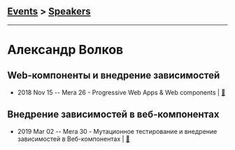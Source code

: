## [Events](../README.md) > [Speakers](../speakers.md)
---

# Александр Волков

## Web-компоненты и внедрение зависимостей
- 2018 Nov 15 -- Mera 26 - Progressive Web Apps &amp; Web components  | [:notebook:](http://www.mera.ru%20/media/attachments/2018/11/16/dom-di.pptx)  
## Внедрение зависимостей в веб-компонентах
- 2019 Mar 02 -- Mera 30 - Мутационное тестирование и внедрение зависимостей в Веб-компонентах  | [:notebook:](https://www.mera.ru/media/attachments/2019/03/04/dependency-injection-via-dom_yjApk29.pdf)  

